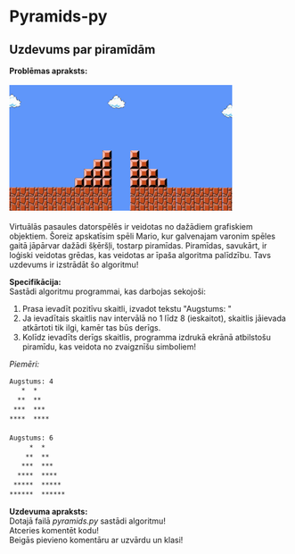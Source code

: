 # Pyramids-py
Uzdevums par piramīdām
---
**Problēmas apraksts:**<br><br>
<img src="/images/pyramid.png" style="width:400px;"><br><br>
Virtuālās pasaules datorspēlēs ir veidotas no dažādiem grafiskiem objektiem. Šoreiz apskatīsim spēli Mario, kur galvenajam varonim spēles gaitā jāpārvar dažādi šķēršļi, tostarp piramīdas. Piramīdas, savukārt, ir loģiski veidotas grēdas, kas veidotas ar īpaša algoritma palīdzību. Tavs uzdevums ir izstrādāt šo algoritmu!

**Specifikācija:**<br>
Sastādi algoritmu programmai, kas darbojas sekojoši:
1. Prasa ievadīt pozitīvu skaitli, izvadot tekstu "Augstums: "
2. Ja ievadītais skaitlis nav intervālā no 1 līdz 8 (ieskaitot), skaitlis jāievada atkārtoti tik ilgi, kamēr tas būs derīgs.
3. Kolīdz ievadīts derīgs skaitlis, programma izdrukā ekrānā atbilstošu piramīdu, kas veidota no zvaigznīšu simboliem!

*Piemēri:*
~~~txt
Augstums: 4
   *  *
  **  **
 ***  ***
****  ****

Augstums: 6
     *  *
    **  **
   ***  ***
  ****  ****
 *****  *****
******  ******
~~~

**Uzdevuma apraksts:**<br>
Dotajā failā *pyramids.py* sastādi algoritmu!<br>
Atceries komentēt kodu!<br>
Beigās pievieno komentāru ar uzvārdu un klasi!
